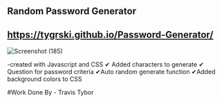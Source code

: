 ## Random Password Generator
## https://tygrski.github.io/Password-Generator/
![Screenshot (185)](https://user-images.githubusercontent.com/77369211/131260567-f2651b9d-2f2a-42cc-bb8c-1abc3cdae5d4.png)

-created with Javascript and CSS
✔ Added characters to generate 
✔ Question for password criteria
✔Auto random generate function
✔Added background colors to CSS

#Work Done By - Travis Tybor
